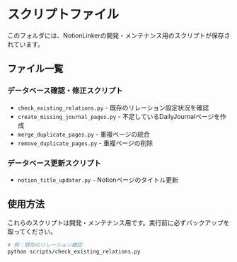# スクリプトファイル

このフォルダには、NotionLinkerの開発・メンテナンス用のスクリプトが保存されています。

## ファイル一覧

### データベース確認・修正スクリプト
- `check_existing_relations.py` - 既存のリレーション設定状況を確認
- `create_missing_journal_pages.py` - 不足しているDailyJournalページを作成
- `merge_duplicate_pages.py` - 重複ページの統合
- `remove_duplicate_pages.py` - 重複ページの削除

### データベース更新スクリプト
- `notion_title_updater.py` - Notionページのタイトル更新

## 使用方法
これらのスクリプトは開発・メンテナンス用です。実行前に必ずバックアップを取ってください。

```bash
# 例：既存のリレーション確認
python scripts/check_existing_relations.py
```
